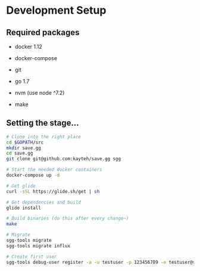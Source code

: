 # Development Setup

## Required packages

- docker 1.12

- docker-compose

- git

- go 1.7

- nvm (use node ^7.2)

- make


## Setting the stage...

```bash
# Clone into the right place
cd $GOPATH/src
mkdir save.gg
cd save.gg
git clone git@github.com:kayteh/save.gg sgg

# Start the needed docker containers
docker-compose up -d

# Get glide
curl -sSL https://glide.sh/get | sh

# Get dependencies and build
glide install

# Build binaries (do this after every change~)
make

# Migrate
sgg-tools migrate
sgg-tools migrate influx

# Create first user
sgg-tools debug-user register -a -u testuser -p 123456789 -e testuser@svgg.xyz
```
